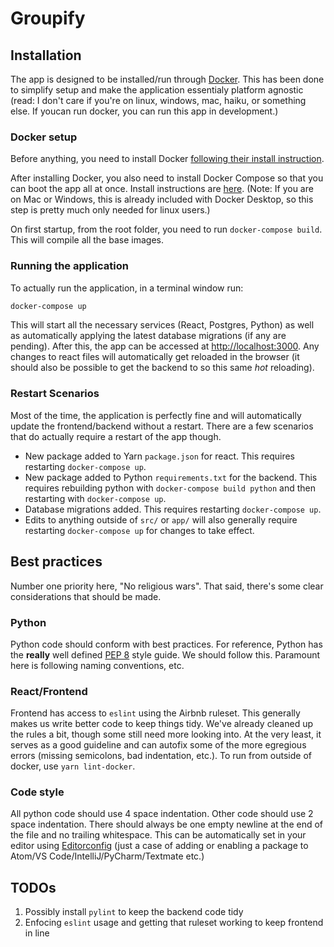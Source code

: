 # Groupify

## Installation

The app is designed to be installed/run through [Docker](https://docs.docker.com/).
This has been done to simplify setup and make the application essentialy platform
agnostic (read: I don't care if you're on linux, windows, mac, haiku, or something
else. If youcan run docker, you can run this app in development.)

### Docker setup

Before anything, you need to install Docker [following their install instruction](https://docs.docker.com/install/#supported-platforms).

After installing Docker, you also need to install Docker Compose so that you can
boot the app all at once. Install instructions are [here](https://docs.docker.com/compose/install/). (Note: If you are on Mac or Windows, this is already included with
Docker Desktop, so this step is pretty much only needed for linux users.)

On first startup, from the root folder, you need to run `docker-compose build`.
This will compile all the base images.

### Running the application

To actually run the application, in a terminal window run:

```bash
docker-compose up
```

This will start all the necessary services (React, Postgres, Python) as well as
automatically applying the latest database migrations (if any are pending). After
this, the app can be accessed at [http://localhost:3000](http://localhost:3000).
Any changes to react files will automatically get reloaded in the browser
(it should also be possible to get the backend to so this same _hot_ reloading).

### Restart Scenarios

Most of the time, the application is perfectly fine and will automatically update
the frontend/backend without a restart. There are a few scenarios that do actually
require a restart of the app though.

- New package added to Yarn `package.json` for react. This requires restarting
`docker-compose up`.
- New package added to Python `requirements.txt` for the backend. This requires
rebuilding python with `docker-compose build python` and then restarting with
`docker-compose up`.
- Database migrations added. This requires restarting `docker-compose up`.
- Edits to anything outside of `src/` or `app/` will also generally require
restarting `docker-compose up` for changes to take effect.

## Best practices

Number one priority here, "No religious wars". That said, there's some clear
considerations that should be made.

### Python

Python code should conform with best practices. For reference, Python has the
**really** well defined [PEP 8](https://www.python.org/dev/peps/pep-0008/)
style guide. We should follow this. Paramount here is following naming
conventions, etc.

### React/Frontend

Frontend has access to `eslint` using the Airbnb ruleset. This generally makes
us write better code to keep things tidy. We've already cleaned up the rules a
bit, though some still need more looking into. At the very least, it serves as a
good guideline and can autofix some of the more egregious errors (missing
semicolons, bad indentation, etc.). To run from outside of docker, use `yarn lint-docker`.

### Code style

All python code should use 4 space indentation. Other code should use 2 space
indentation. There should always be one empty newline at the end of the file
and no trailing whitespace. This can be automatically set in your editor using
[Editorconfig](https://editorconfig.org/) (just a case of adding or enabling a
package to Atom/VS Code/IntelliJ/PyCharm/Textmate etc.)

## TODOs

1. Possibly install `pylint` to keep the backend code tidy
2. Enfocing `eslint` usage and getting that ruleset working to keep frontend in line